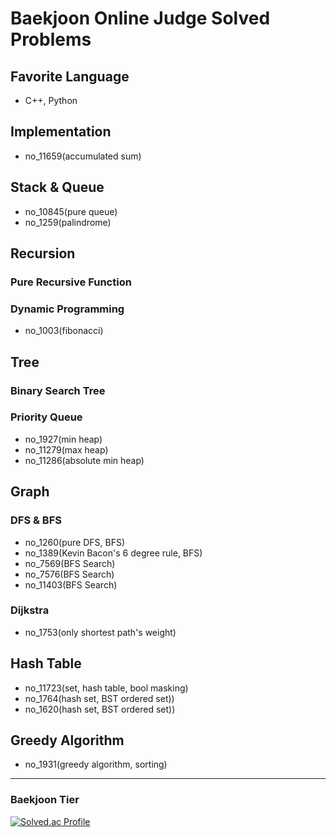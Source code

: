 # Baekjoon Online Judge Solved Problems
## Favorite Language
- C++, Python

## Implementation
- no_11659(accumulated sum)

## Stack & Queue
- no_10845(pure queue)
- no_1259(palindrome)

## Recursion
### Pure Recursive Function

### Dynamic Programming
- no_1003(fibonacci)

## Tree
### Binary Search Tree

### Priority Queue
- no_1927(min heap)
- no_11279(max heap)
- no_11286(absolute min heap)

## Graph
### DFS & BFS
- no_1260(pure DFS, BFS)
- no_1389(Kevin Bacon's 6 degree rule, BFS)
- no_7569(BFS Search)
- no_7576(BFS Search)
- no_11403(BFS Search)

### Dijkstra
- no_1753(only shortest path's weight)

## Hash Table
- no_11723(set, hash table, bool masking)
- no_1764(hash set, BST ordered set))
- no_1620(hash set, BST ordered set))

## Greedy Algorithm
- no_1931(greedy algorithm, sorting)

---

### Baekjoon Tier
[![Solved.ac Profile](http://mazassumnida.wtf/api/v2/generate_badge?boj=bl5angel)](https://solved.ac/bl5angel/)